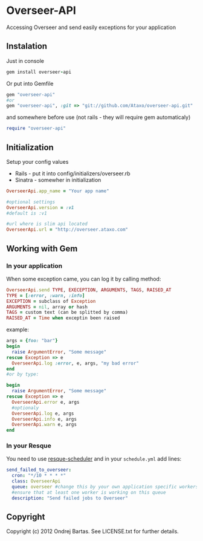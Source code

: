 # Overseer-API

Accessing Overseer and send easily exceptions for your application

## Instalation

Just in console

``` ruby
gem install overseer-api
```

Or put into Gemfile

``` ruby
gem "overseer-api"
#or
gem "overseer-api", :git => "git://github.com/Ataxo/overseer-api.git"
```

and somewhere before use (not rails - they will require gem automaticaly)
``` ruby
require "overseer-api"
```

## Initialization

Setup your config values 
* Rails - put it into config/initializers/overseer.rb
* Sinatra - somewher in initialization

``` ruby
OverseerApi.app_name = "Your app name"

#optional settings
OverseerApi.version = :v1
#default is :v1

#url where is slim api located
OverseerApi.url = "http://overseer.ataxo.com"
```

## Working with Gem

### In your application
When some exception came, you can log it by calling method:
``` ruby
OverseerApi.send TYPE, EXECEPTION, ARGUMENTS, TAGS, RAISED_AT
TYPE = [:error, :warn, :info]
EXCEPTION = subclass of Exception
ARGUMENTS = nil, array or hash
TAGS = custom text (can be splitted by comma)
RAISED_AT = Time when exceptin been raised
```

example: 

``` ruby
args = {foo: "bar"}
begin
  raise ArgumentError, "Some message"
rescue Exception => e
  OverseerApi.log :error, e, args, "my bad error"
end
#or by type:

begin
  raise ArgumentError, "Some message"
rescue Exception => e
  OverseerApi.error e, args
  #optionaly
  OverseerApi.log e, args
  OverseerApi.info e, args
  OverseerApi.warn e, args
end

```

### In your Resque

You need to use [resque-scheduler](https://github.com/bvandenbos/resque-scheduler)
and in your `schedule.yml` add lines:
``` yml
send_failed_to_overseer:
  cron: "*/10 * * * *"
  class: OverseerApi
  queue: overseer #change this by your own application specific workers
  #ensure that at least one worker is working on this queue
  description: "Send failed jobs to Overseer"
```

## Copyright

Copyright (c) 2012 Ondrej Bartas. See LICENSE.txt for
further details.